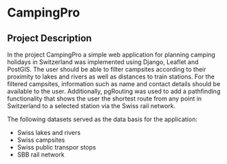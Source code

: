 # CampingPro

## Project Description
In the project CampingPro a simple web application for planning camping holidays in Switzerland was implemented using Django, Leaflet and PostGIS. The user should be able to filter campsites according to their proximity to lakes and rivers as well as distances to train stations. For the filtered campsites, information such as name and contact details should be available to the user. Additionally, pgRouting was used to add a pathfinding functionality that shows the user the shortest route from any point in Switzerland to a selected station via the Swiss rail network. 

The following datasets served as the data basis for the application:
- Swiss lakes and rivers 
- Swiss campsites
- Swiss public transpor stops
- SBB rail network

## 
